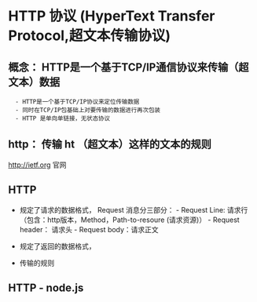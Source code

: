 # HTTP 协议 (HyperText Transfer Protocol,超文本传输协议)

## 概念： HTTP是一个基于TCP/IP通信协议来传输（超文本）数据

      - HTTP是一个基于TCP/IP协议来定位传输数据
      - 同时在TCP/IP包基础上对要传输的数据进行再次包装
      - HTTP 是单向单链接，无状态协议

## http： 传输 ht （超文本）这样的文本的规则

http://ietf.org 官网

## HTTP

- 规定了请求的数据格式，
      Request 消息分三部分：
       - Request Line: 请求行 （包含：http版本，Method，Path-to-resoure (请求资源)）
       - Request header： 请求头
       - Request body：请求正文

- 规定了返回的数据格式，
- 传输的规则

## HTTP - node.js